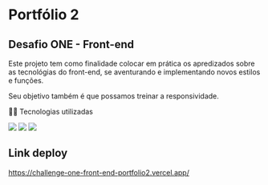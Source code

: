 <h1> Portfólio 2 </h1>
<h2> Desafio ONE - Front-end </h2>

<p> Este projeto tem como finalidade colocar em prática os apredizados sobre as tecnológias do front-end, se aventurando e implementando novos estilos e funções.</p
<p> Seu objetivo também é que possamos treinar a responsividade.</p>

<p>👩‍💻 Tecnologias utilizadas</p>

<div>
  <img src="https://img.shields.io/badge/HTML-239120?style=for-the-badge&logo=html5&logoColor=white">
  <img src="https://img.shields.io/badge/CSS-239120?&style=for-the-badge&logo=css3&logoColor=white">
  <img src="https://img.shields.io/badge/JavaScript-F7DF1E?style=for-the-badge&logo=javascript&logoColor=black">
</div>

## Link deploy 
https://challenge-one-front-end-portfolio2.vercel.app/ 
